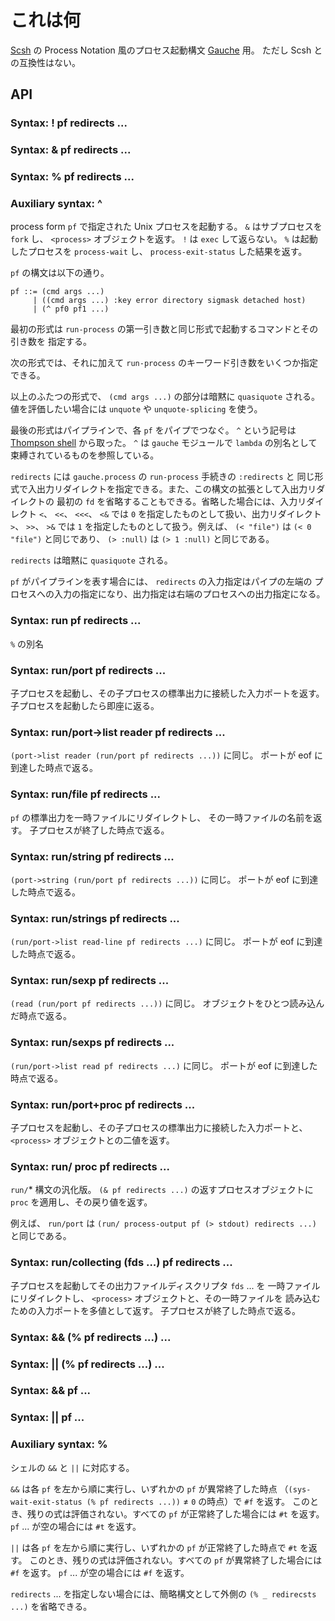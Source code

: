 # これは何
[Scsh](http://www.scsh.net/) の Process Notation 風のプロセス起動構文
[Gauche](http://practical-scheme.net/gauche/) 用。
ただし Scsh との互換性はない。

## API
### Syntax: ! pf redirects ...
### Syntax: & pf redirects ...
### Syntax: % pf redirects ...
### Auxiliary syntax: ^
process form `pf` で指定された Unix プロセスを起動する。
`&` はサブプロセスを `fork` し、 `<process>` オブジェクトを返す。
`!` は `exec` して返らない。 `%` は起動したプロセスを
`process-wait` し、 `process-exit-status` した結果を返す。

`pf` の構文は以下の通り。

    pf ::= (cmd args ...)
         | ((cmd args ...) :key error directory sigmask detached host)
         | (^ pf0 pf1 ...)

最初の形式は `run-process` の第一引き数と同じ形式で起動するコマンドとその引き数を
指定する。

次の形式では、それに加えて `run-process` のキーワード引き数をいくつか指定できる。

以上のふたつの形式で、 `(cmd args ...)` の部分は暗黙に `quasiquote` される。
値を評価したい場合には `unquote` や `unquote-splicing` を使う。

最後の形式はパイプラインで、各 `pf` をパイプでつなぐ。 `^` という記号は
[Thompson shell](http://en.wikipedia.org/wiki/Thompson_shell) から取った。
`^` は `gauche` モジュールで `lambda` の別名として束縛されているものを参照している。

`redirects` には `gauche.process` の `run-process` 手続きの `:redirects` と
同じ形式で入出力リダイレクトを指定できる。また、この構文の拡張として入出力リダイレクトの
最初の `fd` を省略することもできる。省略した場合には、入力リダイレクト
`<`、 `<<`、 `<<<`、 `<&` では `0` を指定したものとして扱い、出力リダイレクト
`>`、 `>>`、 `>&` では `1` を指定したものとして扱う。例えば、 `(< "file")` は
`(< 0 "file")` と同じであり、 `(> :null)` は `(> 1 :null)` と同じである。

`redirects` は暗黙に `quasiquote` される。

`pf` がパイプラインを表す場合には、 `redirects` の入力指定はパイプの左端の
プロセスへの入力の指定になり、出力指定は右端のプロセスへの出力指定になる。

### Syntax: run pf redirects ...
`%` の別名

### Syntax: run/port pf redirects ...
子プロセスを起動し、その子プロセスの標準出力に接続した入力ポートを返す。
子プロセスを起動したら即座に返る。

### Syntax: run/port->list reader pf redirects ...
`(port->list reader (run/port pf redirects ...))` に同じ。
ポートが eof に到達した時点で返る。

### Syntax: run/file pf redirects ...
`pf` の標準出力を一時ファイルにリダイレクトし、 その一時ファイルの名前を返す。
子プロセスが終了した時点で返る。

### Syntax: run/string pf redirects ...
`(port->string (run/port pf redirects ...))` に同じ。
ポートが eof に到達した時点で返る。

### Syntax: run/strings pf redirects ...
`(run/port->list read-line pf redirects ...)` に同じ。
ポートが eof に到達した時点で返る。

### Syntax: run/sexp pf redirects ...
`(read (run/port pf redirects ...))` に同じ。
オブジェクトをひとつ読み込んだ時点で返る。

### Syntax: run/sexps pf redirects ...
`(run/port->list read pf redirects ...)` に同じ。
ポートが eof に到達した時点で返る。

### Syntax: run/port+proc pf redirects ...
子プロセスを起動し、その子プロセスの標準出力に接続した入力ポートと、
`<process>` オブジェクトとの二値を返す。

### Syntax: run/ proc pf redirects ...
`run/`* 構文の汎化版。 `(& pf redirects ...)` の返すプロセスオブジェクトに
`proc` を適用し、その戻り値を返す。

例えば、 `run/port` は `(run/ process-output pf (> stdout) redirects ...)`
と同じである。

### Syntax: run/collecting (fds ...) pf redirects ...
子プロセスを起動してその出力ファイルディスクリプタ `fds` ... を
一時ファイルにリダイレクトし、 `<process>` オブジェクトと、その一時ファイルを
読み込むための入力ポートを多値として返す。
子プロセスが終了した時点で返る。

### Syntax: && (% pf redirects ...) ...
### Syntax: || (% pf redirects ...) ...
### Syntax: && pf ...
### Syntax: || pf ...
### Auxiliary syntax: %
シェルの `&&` と `||` に対応する。

`&&` は各 `pf` を左から順に実行し、いずれかの `pf` が異常終了した時点
（`(sys-wait-exit-status (% pf redirects ...))` ≠ `0` の時点）で `#f` を返す。
このとき、残りの式は評価されない。すべての `pf` が正常終了した場合には `#t` を返す。
`pf` ... が空の場合には `#t` を返す。

`||` は各 `pf` を左から順に実行し、いずれかの `pf` が正常終了した時点で `#t` を返す。
このとき、残りの式は評価されない。すべての `pf` が異常終了した場合には `#f` を返す。
`pf` ... が空の場合には `#f` を返す。

`redirects` ... を指定しない場合には、簡略構文として外側の
`(% _ redirecsts ...)` を省略できる。
